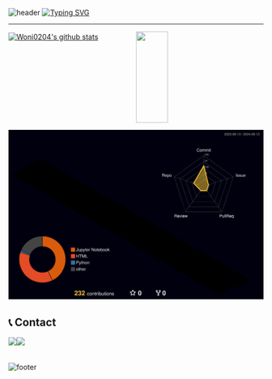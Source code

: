 ![header](https://capsule-render.vercel.app/api?type=waving&color=6A5ACD&text=&animation=twinkling&height=80&width=100%)
[![Typing SVG](https://readme-typing-svg.demolab.com?font=Alkatra&weight=500&size=45&duration=3500&pause=3&color=D8BFD8FF&center=false&vCenter=false&multiline=true&repeat=true&width=1000&height=100&lines=Welcome+to+Woni's+Github!👋)]()

-------

<div style="display: flex;">
    <a href="https://github.com/Woni0204" style="flex: 1;">
        <img align="center" style="width: 49%; height: 180px;" src="https://github-readme-stats.vercel.app/api?username=Woni0204&theme=ambient_gradient&show_icons=true" alt="Woni0204's github stats" />
    </a>
    <a href="https://github.com/Woni0204" style="flex: 1;">
        <img align="center" style="width: 50%; height: 180px;" src="https://github-readme-stats.vercel.app/api/top-langs/?username=Woni0204&layout=compact&theme=ambient_gradient&hide_border=true" />
    </a>
</div>

![](./profile-3d-contrib/profile-night-rainbow.svg)

<div align="left">

## 📞 Contact
<div style="display:flex; flex-direction:row;">
    <a href="mailto:jeongwonlee0204@gmail.com">
        <img src="https://img.shields.io/badge/Gmail-EA4335?style=for-the-badge&logo=Gmail&logoColor=white"> 
    </a>
    <a href="https://www.instagram.com/2jeong_1e">
        <img src="https://img.shields.io/badge/Instagram-E4405F?style=for-the-badge&logo=Instagram&logoColor=white"> 
    </a>

</div><br>

![footer](https://capsule-render.vercel.app/api?type=waving&color=6A5ACD&section=footer&text=&animation=twinkling&height=80&width=100%)

<!--
**Woni0204/Woni0204** is a ✨ _special_ ✨ repository because its `README.md` (this file) appears on your GitHub profile.

Here are some ideas to get you started:

- 🔭 I’m currently working on ...
- 🌱 I’m currently learning ...
- 👯 I’m looking to collaborate on ...
- 🤔 I’m looking for help with ...
- 💬 Ask me about ...
- 📫 How to reach me: ...
- 😄 Pronouns: ...
- ⚡ Fun fact: ...
-->
